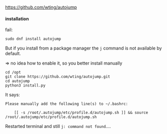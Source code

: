 https://github.com/wting/autojump

#### installation

fail:
```
sudo dnf install autojump
```

But if you install from a package manager the `j` command is not available by default.

=> no idea how to enable it, so you better install manually

```
cd /opt
git clone https://github.com/wting/autojump.git
cd autojump
python3 install.py
```

It says:
```
Please manually add the following line(s) to ~/.bashrc:

	[[ -s /root/.autojump/etc/profile.d/autojump.sh ]] && source /root/.autojump/etc/profile.d/autojump.sh
```

Restarted terminal and still `j: command not found`....
